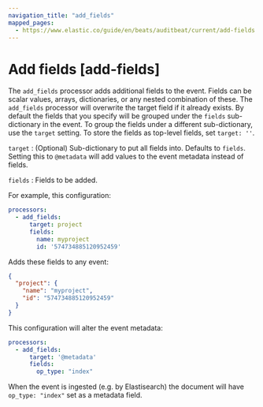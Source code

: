 ```yaml
---
navigation_title: "add_fields"
mapped_pages:
  - https://www.elastic.co/guide/en/beats/auditbeat/current/add-fields.html
---
```


# Add fields [add-fields]


The `add_fields` processor adds additional fields to the event.  Fields can be scalar values, arrays, dictionaries, or any nested combination of these. The `add_fields` processor will overwrite the target field if it already exists. By default the fields that you specify will be grouped under the `fields` sub-dictionary in the event. To group the fields under a different sub-dictionary, use the `target` setting. To store the fields as top-level fields, set `target: ''`.

`target`
:   (Optional) Sub-dictionary to put all fields into. Defaults to `fields`. Setting this to `@metadata` will add values to the event metadata instead of fields.

`fields`
:   Fields to be added.

For example, this configuration:

```yaml
processors:
  - add_fields:
      target: project
      fields:
        name: myproject
        id: '574734885120952459'
```

Adds these fields to any event:

```json
{
  "project": {
    "name": "myproject",
    "id": "574734885120952459"
  }
}
```

This configuration will alter the event metadata:

```yaml
processors:
  - add_fields:
      target: '@metadata'
      fields:
        op_type: "index"
```

When the event is ingested (e.g. by Elastisearch) the document will have `op_type: "index"` set as a metadata field.

